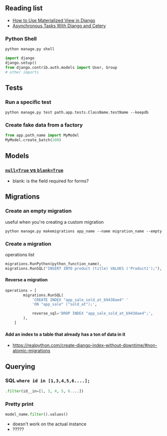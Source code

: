 ## Reading list
* [How to Use Materialized View in Django](https://medium.com/analytics-vidhya/how-to-use-materialized-view-in-django-3b91f71f718a)
* [Asynchronous Tasks With Django and Celery](https://realpython.com/asynchronous-tasks-with-django-and-celery)


### Python Shell

```sh
python manage.py shell
```

```python
import django
django.setup()
from django.contrib.auth.models import User, Group
# other imports
```


## Tests

### Run a specific test
```shell
python manage.py test path.app.tests.ClassName.testName --keepdb
```

### Create fake data from a factory
```py
from app.path_name import MyModel
MyModel.create_batch(200)
```

## Models

### [`null=True` vs `blank=True`](https://stackoverflow.com/questions/8609192/what-is-the-difference-between-null-true-and-blank-true-in-django)

* blank: is the field required for forms?

## Migrations

### Create an empty migration

useful when you're creating a custom migration
```shell
python manage.py makemigrations app_name --name migration_name --empty
```


### Create a migration
operations list

```python
migrations.RunPython(python_function_name),
migrations.RunSQL("INSERT INTO product (title) VALUES ('Product1');"),
```

#### Reverse a migration
```python
operations = [
        migrations.RunSQL(
            'CREATE INDEX "app_sale_sold_at_b9438ae4" '
            'ON "app_sale" ("sold_at");',

            reverse_sql='DROP INDEX "app_sale_sold_at_b9438ae4";',
        ),
    ]
```

#### Add an index to a table that already has a ton of data in it
* https://realpython.com/create-django-index-without-downtime/#non-atomic-migrations


## Querying

### SQL `where id in [1,3,4,5,6....];`

```python
.filter(id__in=[1, 3, 4, 5, 6....])
```

### Pretty print

```python
model_name.filter().values()
```
* doesn't work on the actual instance
* ?????